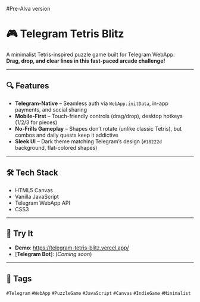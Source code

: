 #Pre-Alva version

# 🎮 Telegram Tetris Blitz

A minimalist Tetris-inspired puzzle game built for Telegram WebApp.  
**Drag, drop, and clear lines in this fast-paced arcade challenge!**

---

## 🔍 Features

- **Telegram-Native** – Seamless auth via `WebApp.initData`, in-app payments, and social sharing  
- **Mobile-First** – Touch-friendly controls (drag/drop), desktop hotkeys (1/2/3 for pieces)  
- **No-Frills Gameplay** – Shapes don’t rotate (unlike classic Tetris), but combos and daily quests keep it addictive  
- **Sleek UI** – Dark theme matching Telegram’s design (`#18222d` background, flat-colored shapes)

---

## 🛠️ Tech Stack

- HTML5 Canvas  
- Vanilla JavaScript  
- Telegram WebApp API  
- CSS3

---

## 🚀 Try It

- **Demo**: https://telegram-tetris-blitz.vercel.app/
- [**Telegram Bot**]: (_Coming soon_)

---

## 📌 Tags

`#Telegram` `#WebApp` `#PuzzleGame` `#JavaScript` `#Canvas` `#IndieGame` `#Minimalist`
